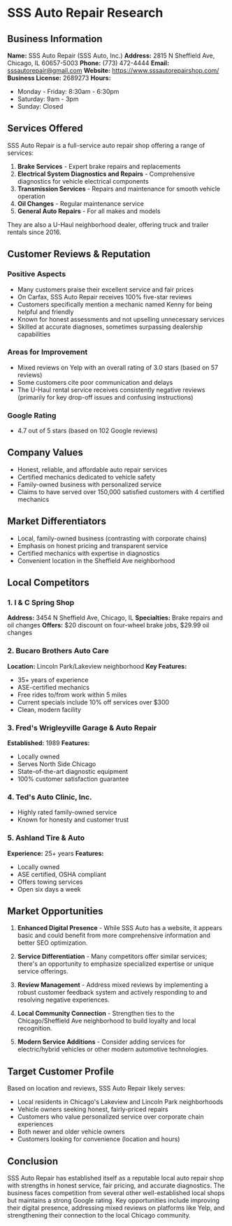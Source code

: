 # SSS Auto Repair Research

## Business Information

**Name:** SSS Auto Repair (SSS Auto, Inc.)
**Address:** 2815 N Sheffield Ave, Chicago, IL 60657-5003
**Phone:** (773) 472-4444
**Email:** sssautorepair@gmail.com
**Website:** https://www.sssautorepairshop.com/
**Business License:** 2689273
**Hours:** 
- Monday - Friday: 8:30am - 6:30pm
- Saturday: 9am - 3pm
- Sunday: Closed

## Services Offered

SSS Auto Repair is a full-service auto repair shop offering a range of services:

1. **Brake Services** - Expert brake repairs and replacements
2. **Electrical System Diagnostics and Repairs** - Comprehensive diagnostics for vehicle electrical components
3. **Transmission Services** - Repairs and maintenance for smooth vehicle operation
4. **Oil Changes** - Regular maintenance service
5. **General Auto Repairs** - For all makes and models

They are also a U-Haul neighborhood dealer, offering truck and trailer rentals since 2016.

## Customer Reviews & Reputation

### Positive Aspects
- Many customers praise their excellent service and fair prices
- On Carfax, SSS Auto Repair receives 100% five-star reviews
- Customers specifically mention a mechanic named Kenny for being helpful and friendly
- Known for honest assessments and not upselling unnecessary services
- Skilled at accurate diagnoses, sometimes surpassing dealership capabilities

### Areas for Improvement
- Mixed reviews on Yelp with an overall rating of 3.0 stars (based on 57 reviews)
- Some customers cite poor communication and delays
- The U-Haul rental service receives consistently negative reviews (primarily for key drop-off issues and confusing instructions)

### Google Rating
- 4.7 out of 5 stars (based on 102 Google reviews)

## Company Values
- Honest, reliable, and affordable auto repair services
- Certified mechanics dedicated to vehicle safety
- Family-owned business with personalized service
- Claims to have served over 150,000 satisfied customers with 4 certified mechanics

## Market Differentiators
- Local, family-owned business (contrasting with corporate chains)
- Emphasis on honest pricing and transparent service
- Certified mechanics with expertise in diagnostics
- Convenient location in the Sheffield Ave neighborhood

## Local Competitors

### 1. I & C Spring Shop
**Address:** 3454 N Sheffield Ave, Chicago, IL
**Specialties:** Brake repairs and oil changes
**Offers:** $20 discount on four-wheel brake jobs, $29.99 oil changes

### 2. Bucaro Brothers Auto Care
**Location:** Lincoln Park/Lakeview neighborhood
**Key Features:** 
- 35+ years of experience
- ASE-certified mechanics
- Free rides to/from work within 5 miles
- Current specials include 10% off services over $300
- Clean, modern facility

### 3. Fred's Wrigleyville Garage & Auto Repair
**Established:** 1989
**Features:**
- Locally owned
- Serves North Side Chicago
- State-of-the-art diagnostic equipment
- 100% customer satisfaction guarantee

### 4. Ted's Auto Clinic, Inc.
- Highly rated family-owned service
- Known for honesty and customer trust

### 5. Ashland Tire & Auto
**Experience:** 25+ years
**Features:**
- Locally owned
- ASE certified, OSHA compliant
- Offers towing services
- Open six days a week

## Market Opportunities

1. **Enhanced Digital Presence** - While SSS Auto has a website, it appears basic and could benefit from more comprehensive information and better SEO optimization.

2. **Service Differentiation** - Many competitors offer similar services; there's an opportunity to emphasize specialized expertise or unique service offerings.

3. **Review Management** - Address mixed reviews by implementing a robust customer feedback system and actively responding to and resolving negative experiences.

4. **Local Community Connection** - Strengthen ties to the Chicago/Sheffield Ave neighborhood to build loyalty and local recognition.

5. **Modern Service Additions** - Consider adding services for electric/hybrid vehicles or other modern automotive technologies.

## Target Customer Profile

Based on location and reviews, SSS Auto Repair likely serves:
- Local residents in Chicago's Lakeview and Lincoln Park neighborhoods
- Vehicle owners seeking honest, fairly-priced repairs
- Customers who value personalized service over corporate chain experiences
- Both newer and older vehicle owners
- Customers looking for convenience (location and hours)

## Conclusion

SSS Auto Repair has established itself as a reputable local auto repair shop with strengths in honest service, fair pricing, and accurate diagnostics. The business faces competition from several other well-established local shops but maintains a strong Google rating. Key opportunities include improving their digital presence, addressing mixed reviews on platforms like Yelp, and strengthening their connection to the local Chicago community.